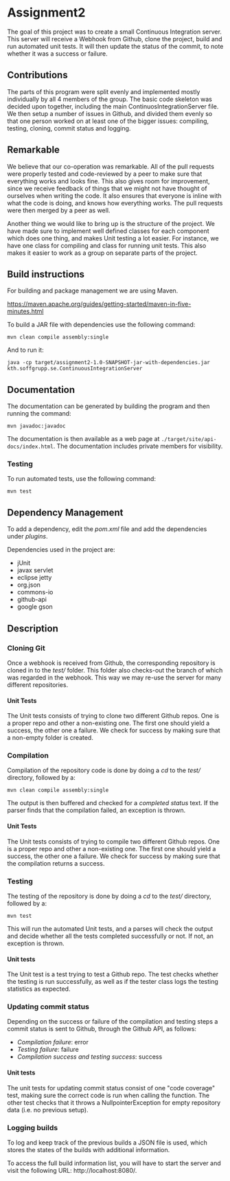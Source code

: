 # Assignment2

The goal of this project was to create a small Continuous Integration server. This server will receive a Webhook from Github, clone the project, build and run automated unit tests. It will then update the status of the commit, to note whether it was a success or failure.

## Contributions

The parts of this program were split evenly and implemented mostly individually by all 4 members of the group. The basic code skeleton was decided upon together, including the main ContinuosIntegrationServer file. We then setup a number of issues in Github, and divided them evenly so that one person worked on at least one of the bigger issues: compiling, testing, cloning, commit status and logging.

## Remarkable

We believe that our co-operation was remarkable. All of the pull requests were properly tested and code-reviewed by a peer to make sure that everything works and looks fine. This also gives room for improvement, since we receive feedback of things that we might not have thought of ourselves when writing the code. It also ensures that everyone is inline with what the code is doing, and knows how everything works. The pull requests were then merged by a peer as well.

Another thing we would like to bring up is the structure of the project. We have made sure to implement well defined classes for each component which does one thing, and makes Unit testing a lot easier. For instance, we have one class for compiling and class for running unit tests. This also makes it easier to work as a group on separate parts of the project.

## Build instructions

For building and package management we are using Maven.

https://maven.apache.org/guides/getting-started/maven-in-five-minutes.html

To build a JAR file with dependencies use the following command:

```
mvn clean compile assembly:single
```

And to run it:

```
java -cp target/assignment2-1.0-SNAPSHOT-jar-with-dependencies.jar kth.soffgrupp.se.ContinuousIntegrationServer
```

## Documentation

The documentation can be generated by building the program and then running the command:
```
mvn javadoc:javadoc
```
The documentation is then available as a web page at `./target/site/api-docs/index.html`.
The documentation includes private members for visibility.

### Testing

To run automated tests, use the following command:

```
mvn test
```

## Dependency Management

To add a dependency, edit the *pom.xml* file and add the dependencies under *plugins*.

Dependencies used in the project are:

- jUnit
- javax servlet
- eclipse jetty
- org.json
- commons-io
- github-api
- google gson

## Description

### Cloning Git

Once a webhook is received from Github, the corresponding repository is cloned in to the *test/* folder. This folder also checks-out the branch of which was regarded in the webhook. This way we may re-use the server for many different repositories.

#### Unit Tests

The Unit tests consists of trying to clone two different Github repos. One is a proper repo and other a non-existing one. The first one should yield a success, the other one a failure. We check for success by making sure that a non-empty folder is created.

### Compilation

Compilation of the repository code is done by doing a *cd* to the *test/* directory, followed by a:

```
mvn clean compile assembly:single
```

The output is then buffered and checked for a *completed status* text. If the parser finds that the compilation failed, an exception is thrown.

#### Unit Tests

The Unit tests consists of trying to compile two different Github repos. One is a proper repo and other a non-existing one. The first one should yield a success, the other one a failure. We check for success by making sure that the compilation returns a success.

### Testing

The testing of the repository is done by doing a *cd* to the *test/* directory, followed by a:

```
mvn test
```

This will run the automated Unit tests, and a parses will check the output and decide whether all the tests completed successfully or not. If not, an exception is thrown.

#### Unit tests

The Unit test is a test trying to test a Github repo. The test checks whether the testing is run successfully, as well as if the tester class logs the testing statistics as expected.

### Updating commit status

Depending on the success or failure of the compilation and testing steps a commit status is sent to Github, through the Github API, as follows:

- *Compilation failure*: error
- *Testing failure*: failure
- *Compilation success and testing success*: success

#### Unit tests

The unit tests for updating commit status consist of one "code coverage" test, making sure the correct code is run when calling the function. The other test checks that it throws a NullpointerException for empty repository data (i.e. no previous setup).


### Logging builds

To log and keep track of the previous builds a JSON file is used, which stores the states of the builds with additional information.

To access the full build information list, you will have to start the server and visit the following URL: http://localhost:8080/.
